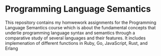 # Programming Language Semantics
This repository contains my homwework assignments for the Programming Language Semantics course which is about the fundamental concepts that underlie programming language syntax and semantics through a comparative study of several languages and their features. It includes implemenation of different functions in Ruby, Go, JavaScript, Rust, and Erlang
 
